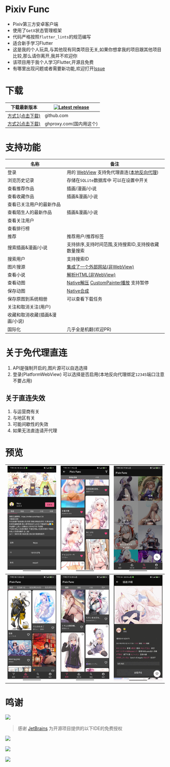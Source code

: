 # Pixiv Func

- Pixiv第三方安卓客户端
- 使用了`GetX`状态管理框架
- 代码严格按照`flutter_lints`的规范编写
- 适合新手学习Flutter
- 这是我的个人玩具,与其他现有同类项目无关,如果你想拿我的项目跟其他项目比较,那么请你离开,我并不欢迎你
- 该项目用于我个人学习Flutter,开源且免费
- 有哪里出现问题或者需要新功能,欢迎打开[Issue](https://github.com/xiao-cao-x/pixiv_func_mobile/issues/new)
# 下载

| 下载最新版本                                                                                                                    | [![Latest release](https://img.shields.io/github/release/xiao-cao-x/pixiv-func-android?label=latest%20release)](https://github.com/xiao-cao-x/pixiv_func_mobile/releases/latest) |
|---------------------------------------------------------------------------------------------------------------------------|----------------------------------------------------------------------------------------------------------------------------------------------------------------------------------|
| [方式1(点击下载)](https://github.com/xiao-cao-x/pixiv_func_mobile/releases/latest/download/app-release.apk)                     | github.com                                                                                                                                                                       |
| [方式2(点击下载)](https://ghproxy.com/https://github.com/xiao-cao-x/pixiv_func_mobile/releases/latest/download/app-release.apk) | ghproxy.com(国内用这个)                                                                                                                                                               |

# 支持功能

| 名称                | 备注                                                                                                                                                                                                                                                                              |
|-------------------|---------------------------------------------------------------------------------------------------------------------------------------------------------------------------------------------------------------------------------------------------------------------------------|
| 登录                | 用的 [WebView](https://github.com/xiao-cao-x/pixiv_func_mobile/blob/main/android/app/src/main/kotlin/top/xiaocao/pixiv/platform/webview/PlatformWebView.kt) 支持免代理直连([本地反向代理](https://github.com/xiao-cao-x/pixiv-local-reverse-proxy))                                            |
| 浏览历史记录            | 存储在`SQLite`数据库中 可以在设置中开关                                                                                                                                                                                                                                                        |
| 查看推荐作品            | 插画/漫画/小说                                                                                                                                                                                                                                                                        |
| 查看收藏作品            | 插画&漫画/小说                                                                                                                                                                                                                                                                        |
| 查看已关注用户的最新作品      |                                                                                                                                                                                                                                                                                 |
| 查看陌生人的最新作品        | 插画&漫画/小说                                                                                                                                                                                                                                                                        |
| 查看关注用户            |                                                                                                                                                                                                                                                                                 |
| 查看排行榜             |                                                                                                                                                                                                                                                                                 |
| 推荐                | 推荐用户/推荐标签                                                                                                                                                                                                                                                                       |
| 搜索插画&漫画/小说        | 支持排序,支持时间范围,支持搜索ID,支持按收藏数量搜索                                                                                                                                                                                                                                                    |
| 搜索用户              | 支持搜索ID                                                                                                                                                                                                                                                                          |
| 图片搜源              | [集成了一个外部网站(非WebView)](https://github.com/xiao-cao-x/pixiv_func_mobile/blob/main/lib/pages/search/result/image/controller.dart#L104)                                                                                                                                             |
| 查看小说              | [解析HTML(非WebView)](https://github.com/xiao-cao-x/pixiv_func_mobile/blob/main/lib/pages/novel/controller.dart#L40)                                                                                                                                                               |
| 查看动图              | [Native解压](https://github.com/xiao-cao-x/pixiv_func_mobile/blob/main/android/app/src/main/kotlin/top/xiaocao/pixiv/platform/api/PlatformApi.kt#L60)   [CustomPainter播放](https://github.com/xiao-cao-x/pixiv_func_mobile/blob/main/lib/components/frame_gif/frame_gif.dart) 支持暂停 |
| 保存动图              | [Native合成](https://github.com/xiao-cao-x/pixiv_func_mobile/blob/main/android/app/src/main/kotlin/top/xiaocao/pixiv/platform/api/PlatformApi.kt#L26)                                                                                                                             |
| 保存原图到系统相册         | 可以查看下载任务                                                                                                                                                                                                                                                                        |
| 关注和取消关注(用户)       |                                                                                                                                                                                                                                                                                 |
| 收藏和取消收藏(插画&漫画/小说) |                                                                                                                                                                                                                                                                                 |
| 国际化               | 几乎全是机翻(欢迎PR)                                                                                                                                                                                                                                                                    |

# 关于免代理直连

1. API是强制开启的,图片源可以自选选择
2. 登录(PlatformWebView) 可以选择是否启用(本地反向代理绑定`12345`端口注意不要占用)

## 关于直连失效

1. 与运营商有关
2. 与地区有关
3. 可能间歇性的失效
4. 如果无法直连请开代理

# 预览

| <img src='./preview/img5.jpg' width='300px'/> | <img src='./preview/img4.jpg' width='300px'/> | <img src='./preview/img3.jpg' width='300px'/> |
|-----------------------------------------------|-----------------------------------------------|-----------------------------------------------|
| <img src='./preview/img2.jpg' width='300px'/> | <img src='./preview/img1.jpg' width='300px'/> | <img src='./preview/img0.gif' width='300px'/> |

# 鸣谢

[![](https://resources.jetbrains.com/storage/products/company/brand/logos/jb_beam.svg)](https://www.jetbrains.com/?from=xiao-cao-x/pixiv_func_mobile)

> 感谢 [JetBrains](https://www.jetbrains.com/?from=xiao-cao-x/pixiv_func_mobile) 为开源项目提供的以下IDE的免费授权




[![](https://resources.jetbrains.com/storage/products/company/brand/logos/IntelliJ_IDEA.svg)](https://www.jetbrains.com/idea/?from=xiao-cao-x/pixiv_func_mobile)

[![](https://resources.jetbrains.com/storage/products/company/brand/logos/GoLand.svg)](https://www.jetbrains.com/go/?from=xiao-cao-x/pixiv_func_mobile)

[![](https://resources.jetbrains.com/storage/products/company/brand/logos/DataGrip.svg)](https://www.jetbrains.com/datagrip/?from=xiao-cao-x/pixiv_func_mobile)  



